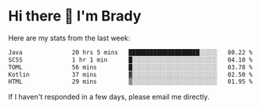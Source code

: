 # Hi there 👋 I'm Brady

Here are my stats from the last week:
<!--START_SECTION:waka-->

```txt
Java              20 hrs 5 mins   ████████████████████░░░░░   80.22 %
SCSS              1 hr 1 min      █░░░░░░░░░░░░░░░░░░░░░░░░   04.10 %
TOML              56 mins         █░░░░░░░░░░░░░░░░░░░░░░░░   03.78 %
Kotlin            37 mins         ▓░░░░░░░░░░░░░░░░░░░░░░░░   02.50 %
HTML              29 mins         ▒░░░░░░░░░░░░░░░░░░░░░░░░   01.95 %
```

<!--END_SECTION:waka-->

If I haven't responded in a few days, please email me directly. 

